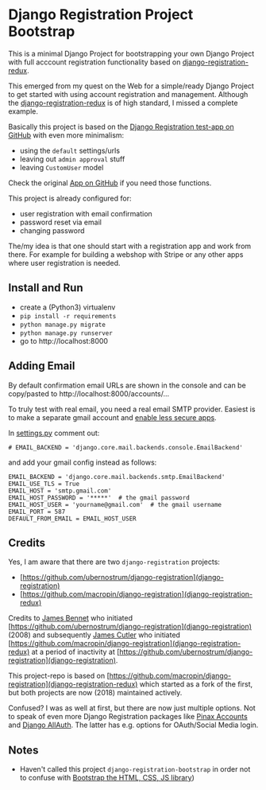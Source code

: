 # Django Registration Project Bootstrap

This is a minimal Django Project for bootstrapping your own Django Project
with full acccount registration functionality based on 
[django-registration-redux](https://django-registration-redux.readthedocs.io).

This emerged from my quest on the Web for a simple/ready Django Project
to get started with using account registration and management. 
Although the [django-registration-redux](https://django-registration-redux.readthedocs.io) is
of high standard, I missed a complete example. 

Basically this project is based on the
[Django Registration test-app on GitHub](https://github.com/macropin/django-registration/tree/master/test_app)
with even more minimalism:

* using the `default` settings/urls
* leaving out `admin approval` stuff
* leaving `CustomUser` model

Check the original [App on GitHub](https://github.com/macropin/django-registration/tree/master/test_app) if
you need those functions.

This project is already configured for:

* user registration with email confirmation
* password reset via email
* changing password

The/my idea is that one should start with a registration app and work from there.
For example for building a webshop with Stripe or any other apps where
user registration is needed.

## Install and Run

* create a (Python3) virtualenv 
* `pip install -r requirements`
* `python manage.py migrate`
* `python manage.py runserver`
* go to http://localhost:8000

## Adding Email 

By default confirmation email URLs are shown in the console and can be copy/pasted
to http://localhost:8000/accounts/...

To truly test with real email, you need a real email SMTP provider.
Easiest is to make a separate gmail account 
and [enable less secure apps](https://support.google.com/a/answer/6260879?hl=en).

In [settings.py](accounts/settings.py) comment out:

	# EMAIL_BACKEND = 'django.core.mail.backends.console.EmailBackend'

and add your gmail config instead as follows:

	EMAIL_BACKEND = 'django.core.mail.backends.smtp.EmailBackend'
	EMAIL_USE_TLS = True
	EMAIL_HOST = 'smtp.gmail.com'
	EMAIL_HOST_PASSWORD = '*****'  # the gmail password
	EMAIL_HOST_USER = 'yourname@gmail.com'  # the gmail username
	EMAIL_PORT = 587
	DEFAULT_FROM_EMAIL = EMAIL_HOST_USER

## Credits 

Yes, I am aware that there are two `django-registration` projects:

* [https://github.com/ubernostrum/django-registration](django-registration)
* [https://github.com/macropin/django-registration](django-registration-redux)

Credits to [James Bennet](https://github.com/ubernostrum) who initiated 
[https://github.com/ubernostrum/django-registration](django-registration) (2008) and 
subsequently [James Cutler](https://github.com/macropin/) who initiated
[https://github.com/macropin/django-registration](django-registration-redux) at a period
of inactivity at [https://github.com/ubernostrum/django-registration](django-registration).

This project-repo is based on [https://github.com/macropin/django-registration](django-registration-redux)
which started as a fork of the first, but both projects are now (2018) maintained actively.

Confused? I was as well at first, but there are now just multiple options. Not to speak of
even more Django Registration packages like  [Pinax Accounts](https://github.com/pinax/django-user-accounts)
and [Django AllAuth](https://github.com/pennersr/django-allauth). The latter has e.g. options for OAuth/Social Media
login.


## Notes

* Haven't called this project `django-registration-bootstrap` in order not to confuse with [Bootstrap the HTML, CSS, JS library](https://getbootstrap.com/))
